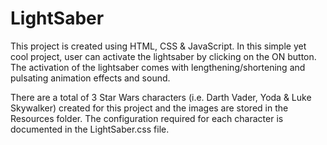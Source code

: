 # LightSaber
This project is created using HTML, CSS & JavaScript. In this simple yet cool project, user can activate the lightsaber by clicking on the ON button. The activation of the lightsaber comes with lengthening/shortening and pulsating animation effects and sound. 

There are a total of 3 Star Wars characters (i.e. Darth Vader, Yoda & Luke Skywalker) created for this project and the images are stored in the Resources folder. The configuration required for each character is documented in the LightSaber.css file.
